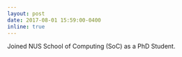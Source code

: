 ```yaml
---
layout: post
date: 2017-08-01 15:59:00-0400
inline: true
---
```


Joined NUS School of Computing (SoC) as a PhD Student.
